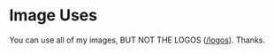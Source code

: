 # Image Uses

You can use all of my images, BUT NOT THE LOGOS (<a href='/HumanoidsYoutube/humanoidsyoutube.github.io/logos'>/logos</a>). Thanks.

